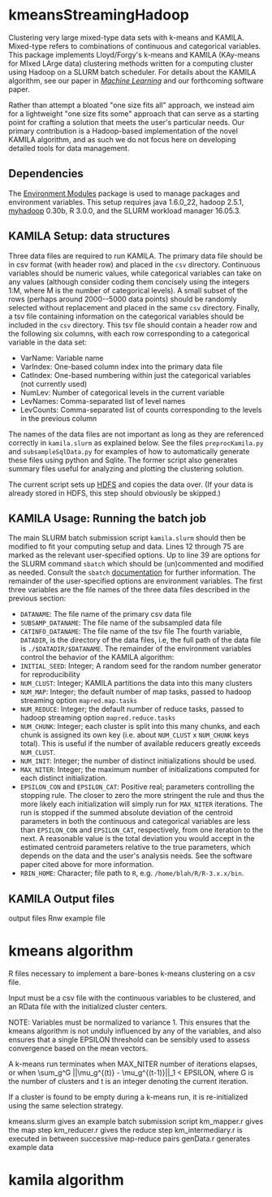 # kmeansStreamingHadoop

Clustering very large mixed-type data sets with k-means and KAMILA. Mixed-type refers to combinations of continuous and categorical variables. This package implements Lloyd/Forgy's k-means and KAMILA (KAy-means for MIxed LArge data) clustering methods written for a computing cluster using Hadoop on a SLURM batch scheduler. For details about the KAMILA algorithm, see our paper in [*Machine Learning*](http://link.springer.com/article/10.1007/s10994-016-5575-7) and our forthcoming software paper.

Rather than attempt a bloated "one size fits all" approach, we instead aim for a lightweight "one size fits some" approach that can serve as a starting point for crafting a solution that meets the user's particular needs.
Our primary contribution is a Hadoop-based implementation of the novel KAMILA algorithm, and as such we do not focus here on developing detailed tools for data management.

## Dependencies

The [Environment Modules](http://www.modules.sourceforge.net) package is used to manage packages and environment variables. This setup requires java 1.6.0\_22, hadoop 2.5.1, [myhadoop](https://github.com/glennklockwood/myhadoop) 0.30b, R 3.0.0, and the SLURM workload manager 16.05.3.

## KAMILA Setup: data structures

Three data files are required to run KAMILA.
The primary data file should be in csv format (with header row) and placed in the `csv` directory.
Continuous variables should be numeric values, while categorical variables can take on any values (although consider coding them concisely using the integers 1:M, where M is the number of categorical levels).
A small subset of the rows (perhaps around 2000--5000 data points) should be randomly selected without replacement and placed in the same `csv` directory.
Finally, a tsv file containing information on the categorical variables should be included in the `csv` directory.
This tsv file should contain a header row and the following six columns, with each row corresponding to a categorical variable in the data set:
 - VarName: Variable name
 - VarIndex: One-based column index into the primary data file
 - CatIndex: One-based numbering within just the categorical variables (not currently used)
 - NumLev: Number of categorical levels in the current variable
 - LevNames: Comma-separated list of level names
 - LevCounts: Comma-separated list of counts corresponding to the levels in the previous column

The names of the data files are not important as long as they are referenced correctly in `kamila.slurm` as explained below.
See the files `preprocKamila.py` and `subsampleSqlData.py` for examples of how to automatically generate these files using python and Sqlite.
The former script also generates summary files useful for analyzing and plotting the clustering solution.

The current script sets up [HDFS](https://hadoop.apache.org/docs/r2.5.2/hadoop-project-dist/hadoop-hdfs/HdfsUserGuide.html) and copies the data over.
(If your data is already stored in HDFS, this step should obviously be skipped.)

## KAMILA Usage: Running the batch job

The main SLURM batch submission script `kamila.slurm` should then be modified to fit your computing setup and data.
Lines 12 through 75 are marked as the relevant user-specified options.
Up to line 39 are options for the SLURM command `sbatch` which should be (un)commented and modified as needed.
Consult the `sbatch` [documentation](http://www.slurm.schedmd.com/sbatch.html) for further information.
The remainder of the user-specified options are environment variables.
The first three variables are the file names of the three data files described in the previous section:
 - `DATANAME`: The file name of the primary csv data file
 - `SUBSAMP_DATANAME`: The file name of the subsampled data file
 - `CATINFO_DATANAME`: The file name of the tsv file 
The fourth variable, `DATADIR`, is the directory of the data files, i.e, the full path of the data file is `./$DATADIR/$DATANAME`.
The remainder of the environment variables control the behavior of the KAMILA algorithm:
 - `INITIAL_SEED`: Integer; A random seed for the random number generator for reproducibility
 - `NUM_CLUST`: Integer; KAMILA partitions the data into this many clusters
 - `NUM_MAP`: Integer; the default number of map tasks, passed to hadoop streaming option `mapred.map.tasks`
 - `NUM_REDUCE`: Integer; the default number of reduce tasks, passed to hadoop streaming option `mapred.reduce.tasks`
 - `NUM_CHUNK`: Integer; each cluster is split into this many chunks, and each chunk is assigned its own key (i.e. about `NUM_CLUST` x `NUM_CHUNK` keys total). This is useful if the number of available reducers greatly exceeds `NUM_CLUST`.
 - `NUM_INIT`: Integer; the number of distinct initializations should be used.
 - `MAX_NITER`: Integer; the maximum number of initializations computed for each distinct initialization.
 - `EPSILON_CON` and `EPSILON_CAT`: Positive real; parameters controlling the stopping rule. The closer to zero the more stringent the rule and thus the more likely each initialization will simply run for `MAX_NITER` iterations. The run is stopped if the summed absolute deviation of the centroid parameters in both the continuous and categorical variables are less than `EPSILON_CON` and `EPSILON_CAT`, respectively, from one iteration to the next. A reasonable value is the total deviation you would accept in the estimated centroid parameters relative to the true parameters, which depends on the data and the user's analysis needs. See the software paper cited above for more information.
 - `RBIN_HOME`: Character; file path to `R`, e.g. `/home/blah/R/R-3.x.x/bin`.

## KAMILA Output files

output files
Rnw example file


# kmeans algorithm

R files necessary to implement a bare-bones k-means clustering on a csv file.

Input must be a csv file with the continuous variables to be clustered, and an RData file with the initialized cluster centers.

NOTE: Variables must be normalized to variance 1. This ensures that the kmeans algorithm is not unduly influenced by any of the variables, and also ensures that a single EPSILON threshold can be sensibly used to assess convergence based on the mean vectors.

A k-means run terminates when MAX\_NITER number of iterations elapses, or when \sum\_g^G ||\mu\_g^{(t)} - \mu\_g^{(t-1)}||\_1 < EPSILON, where G is the number of clusters and t is an integer denoting the current iteration.

If a cluster is found to be empty during a k-means run, it is re-initialized using the same selection strategy.

kmeans.slurm gives an example batch submission script
km\_mapper.r gives the map step
km\_reducer.r gives the reduce step
km\_intermediary.r is executed in between successive map-reduce pairs
genData.r generates example data

# kamila algorithm

